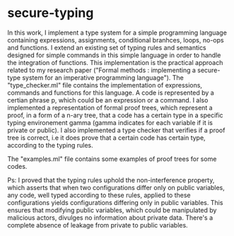 # secure-typing

In this work, I implement a type system for a simple programming language containing expressions, assignments, conditional branhces, loops, no-ops and functions. I extend an existing set of typing rules and semantics designed for simple commands in this simple language in order to handle the integration of functions. This implementation is the practical approach related to my research paper ("Formal methods : implementing a secure-type system for an imperative programming language"). The "type_checker.ml" file contains the implementation of expressions, commands and functions for this language. A code is represented by a certian phrase p, which could be an expression or a command. I also implemented a representation of formal proof trees, which represent a proof, in a form of a n-ary tree, that a code has a certain type in a specific typing environement gamma (gamma indicates for each variable if it is private or public). I also implemented a type checker that verifies if a proof tree is correct, i.e it does prove that a certain code has certain type, according to the typing rules.

The "examples.ml" file contains some examples of proof trees for some codes.

Ps: I proved that the typing rules uphold the non-interference property, which asserts that when two configurations differ only on public variables, any code, well typed according to these rules, applied to these configurations yields configurations differing only in public variables. This ensures that modifying public variables, which could be manipulated by malicious actors, divulges no information about private data. There's a complete absence of leakage from private to public variables.

